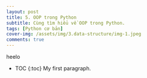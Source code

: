 ```yaml
---
layout: post 
title: 5. OOP trong Python
subtitle: Cùng tìm hiểu về OOP trong Python.
tags: [Python cơ bản]
cover-img: /assets/img/3.data-structure/img-1.jpeg
comments: true
---
```


heelo
* TOC
{:toc}
My first paragraph.